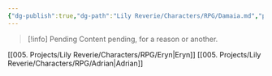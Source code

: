 ```yaml
---
{"dg-publish":true,"dg-path":"Lily Reverie/Characters/RPG/Damaia.md","permalink":"/lily-reverie/characters/rpg/damaia/","created":"2023-06-29T02:57:07.062-03:00","updated":"2024-01-21T01:41:25.112-03:00"}
---
```



>[!info] Pending
>Content pending, for a reason or another.

[[005. Projects/Lily Reverie/Characters/RPG/Eryn\|Eryn]]
[[005. Projects/Lily Reverie/Characters/RPG/Adrian\|Adrian]]